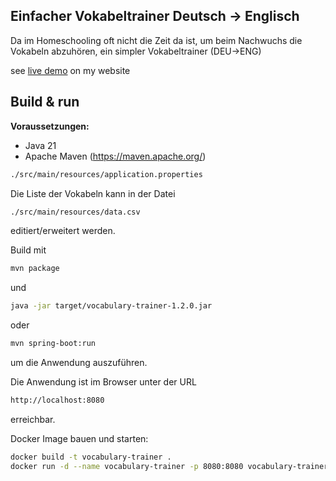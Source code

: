 ## Einfacher Vokabeltrainer Deutsch -> Englisch

Da im Homeschooling oft nicht die Zeit da ist, um beim Nachwuchs die Vokabeln abzuhören,
ein simpler Vokabeltrainer (DEU->ENG)

see [live demo](https://ksbrwsk.de:8080/) on my website

Build & run
-----------

**Voraussetzungen:**

* Java 21
* Apache Maven (https://maven.apache.org/)

```bash
./src/main/resources/application.properties
```

Die Liste der Vokabeln kann in der Datei 

```bash
./src/main/resources/data.csv
```

editiert/erweitert werden.

Build mit 

```bash
mvn package
```

und 

```bash
java -jar target/vocabulary-trainer-1.2.0.jar
```

oder

```bash
mvn spring-boot:run
```

um die Anwendung auszuführen.

Die Anwendung ist im Browser unter der URL

```bash
http://localhost:8080
```

erreichbar.

Docker Image bauen und starten:

```bash
docker build -t vocabulary-trainer .
docker run -d --name vocabulary-trainer -p 8080:8080 vocabulary-trainer
```